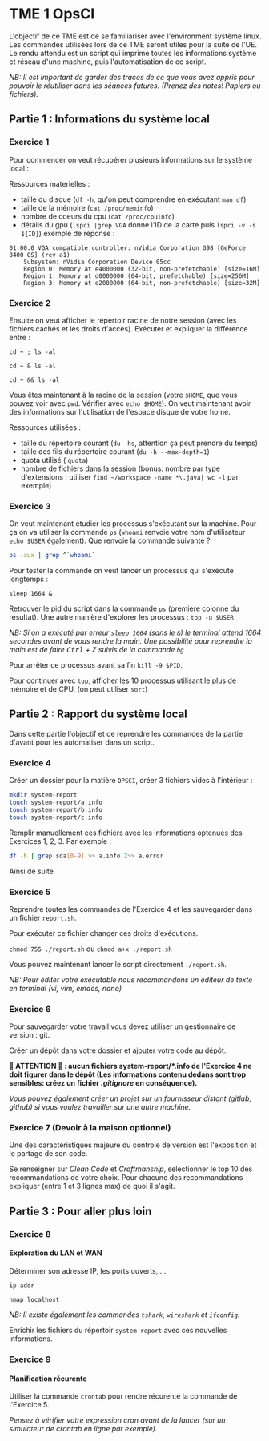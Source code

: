# TME 1 OpsCI

L'objectif de ce TME est de se familiariser avec l'environment système linux.
Les commandes utilisées lors de ce TME seront utiles pour la suite de l'UE.
Le rendu attendu est un script qui imprime toutes les informations système et réseau d'une machine, puis l'automatisation de ce script.

_NB: Il est important de garder des traces de ce que vous avez appris pour pouvoir le réutiliser dans les séances futures. (Prenez des notes! Papiers ou fichiers)._

## Partie 1 : Informations du système local

### Exercice 1

Pour commencer on veut récupérer plusieurs informations sur le système local :

Ressources materielles :

- taille du disque (`df -h`, qu'on peut comprendre en exécutant `man df`)
- taille de la mémoire (`cat /proc/meminfo`)
- nombre de coeurs du cpu (`cat /proc/cpuinfo`)
- détails du gpu (`lspci |grep VGA` donne l'ID de la carte puis `lspci -v -s ${ID}`)
  exemple de réponse :

```
01:00.0 VGA compatible controller: nVidia Corporation G98 [GeForce 8400 GS] (rev a1)
    Subsystem: nVidia Corporation Device 05cc
    Region 0: Memory at e4000000 (32-bit, non-prefetchable) [size=16M]
    Region 1: Memory at d0000000 (64-bit, prefetchable) [size=256M]
    Region 3: Memory at e2000000 (64-bit, non-prefetchable) [size=32M]
```

### Exercice 2

Ensuite on veut afficher le répertoir racine de notre session (avec les fichiers cachés et les droits d'accès). Exécuter et expliquer la différence entre :

```
cd ~ ; ls -al
```

```
cd ~ & ls -al
```

```
cd ~ && ls -al
```

Vous êtes maintenant à la racine de la session (votre `$HOME`, que vous pouvez voir avec `pwd`. Vérifier avec `echo $HOME`). On veut maintenant avoir des informations sur l'utilisation de l'espace disque de votre home.

Ressources utilisées :

- taille du répertoire courant (`du -hs`, attention ça peut prendre du temps)
- taille des fils du répertoire courant (`du -h --max-depth=1`)
- quota utilisé ( `quota`)
- nombre de fichiers dans la session (bonus: nombre par type d'extensions : utiliser `find ~/workspace -name *\.java| wc -l` par exemple)

### Exercice 3

On veut maintenant étudier les processus s'exécutant sur la machine. Pour ça on va utiliser la commande `ps` (`whoami` renvoie votre nom d'utilisateur `echo $USER` également).
Que renvoie la commande suivante ?

```sh
ps -aux | grep ^`whoami`
```

Pour tester la commande on veut lancer un processus qui s'exécute longtemps :

`sleep 1664 &`

Retrouver le pid du script dans la commande `ps` (première colonne du résultat). Une autre manière d'explorer les processus : `top -u $USER`

_NB: Si on a exécuté par erreur `sleep 1664` (sans le `&`) le terminal attend 1664 secondes avant de vous rendre la main. Une possibilité pour reprendre la main est de faire <kbd>Ctrl</kbd> + <kbd>Z</kbd> suivis de la commande `bg`_

Pour arrêter ce processus avant sa fin `kill -9 $PID`.

Pour continuer avec `top`, afficher les 10 processus utilisant le plus de mémoire et de CPU. (on peut utiliser `sort`)

## Partie 2 : Rapport du système local

Dans cette partie l'objectif et de reprendre les commandes de la partie d'avant pour les automatiser dans un script.

### Exercice 4

Créer un dossier pour la matière `OPSCI`, créer 3 fichiers vides à l'intérieur :

```sh
mkdir system-report
touch system-report/a.info
touch system-report/b.info
touch system-report/c.info
```

Remplir manuellement ces fichiers avec les informations optenues des Exercices 1, 2, 3.
Par exemple :

```sh
df -h | grep sda[0-9] >> a.info 2>> a.error
```

Ainsi de suite

### Exercice 5

Reprendre toutes les commandes de l'Exercice 4 et les sauvegarder dans un fichier `report.sh`.

Pour exécuter ce fichier changer ces droits d'exécutions.

`chmod 755 ./report.sh` ou `chmod a+x ./report.sh`

Vous pouvez maintenant lancer le script directement `./report.sh`.

_NB: Pour éditer votre exécutable nous recommandons un éditeur de texte en terminal (vi, vim, emacs, nano)_

### Exercice 6

Pour sauvegarder votre travail vous devez utiliser un gestionnaire de version : git.

Créer un dépôt dans votre dossier et ajouter votre code au dépôt.

**🔴 ATTENTION 🔴 : aucun fichiers system-report/\*.info de l'Exercice 4 ne doit figurer dans le dépôt (Les informations contenu dedans sont trop sensibles: créez un fichier _.gitignore_ en conséquence).**

_Vous pouvez également créer un projet sur un fournisseur distant (gitlab, github) si vous voulez travailler sur une autre machine._

### Exercice 7 (Devoir à la maison optionnel)

Une des caractéristiques majeure du controle de version est l'exposition et le partage de son code.

Se renseigner sur _Clean Code_ et _Craftmanship_, selectionner le top 10 des recommandations de votre choix.
Pour chacune des recommandations expliquer (entre 1 et 3 lignes max) de quoi il s'agit.

## Partie 3 : Pour aller plus loin

### Exercice 8

#### Exploration du LAN et WAN

Déterminer son adresse IP, les ports ouverts, ...

`ip addr`

`nmap localhost`

_NB: Il existe également les commandes `tshark`, `wireshark` et `ifconfig`._

Enrichir les fichiers du répertoir `system-report` avec ces nouvelles informations.

### Exercice 9

#### Planification récurente

Utiliser la commande `crontab` pour rendre récurente la commande de l'Exercice 5.

_Pensez à vérifier votre expression cron avant de la lancer (sur un simulateur de crontab en ligne par exemple)._
